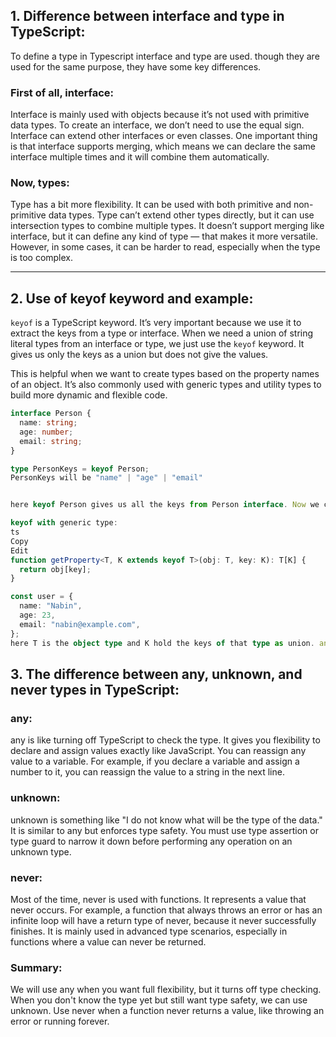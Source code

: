 ## 1. Difference between interface and type in TypeScript:

To define a type in Typescript interface and type are used. though they are used for the same purpose, they have some key differences.

### First of all, interface:
Interface is mainly used with objects because it’s not used with primitive data types. To create an interface, we don’t need to use the equal sign. Interface can extend other interfaces or even classes. One important thing is that interface supports merging, which means we can declare the same interface multiple times and it will combine them automatically.

### Now, types:
Type has a bit more flexibility. It can be used with both primitive and non-primitive data types. Type can’t extend other types directly, but it can use intersection types to combine multiple types. It doesn’t support merging like interface, but it can define any kind of type — that makes it more versatile. However, in some cases, it can be harder to read, especially when the type is too complex.

---

## 2. Use of keyof keyword and example:

`keyof` is a TypeScript keyword. It’s very important because we use it to extract the keys from a type or interface. When we need a union of string literal types from an interface or type, we just use the `keyof` keyword. It gives us only the keys as a union but does not give the values.

This is helpful when we want to create types based on the property names of an object. It’s also commonly used with generic types and utility types to build more dynamic and flexible code.

```ts
interface Person {
  name: string;
  age: number;
  email: string;
}

type PersonKeys = keyof Person;
PersonKeys will be "name" | "age" | "email"


here keyof Person gives us all the keys from Person interface. Now we can use it in other part of our code

keyof with generic type:
ts
Copy
Edit
function getProperty<T, K extends keyof T>(obj: T, key: K): T[K] {
  return obj[key];
}

const user = {
  name: "Nabin",
  age: 23,
  email: "nabin@example.com",
};
here T is the object type and K hold the keys of that type as union. and T[K] is the type of the property. so now it is fully type safe.

```
## 3. The difference between any, unknown, and never types in TypeScript:

### any:
any is like turning off TypeScript to check the type. It gives you flexibility to declare and assign values exactly like JavaScript. You can reassign any value to a variable. For example, if you declare a variable and assign a number to it, you can reassign the value to a string in the next line.

### unknown:
unknown is something like "I do not know what will be the type of the data." It is similar to any but enforces type safety. You must use type assertion or type guard to narrow it down before performing any operation on an unknown type.

### never:
Most of the time, never is used with functions. It represents a value that never occurs. For example, a function that always throws an error or has an infinite loop will have a return type of never, because it never successfully finishes. It is mainly used in advanced type scenarios, especially in functions where a value can never be returned.

### Summary:
We will use any when you want full flexibility, but it turns off type checking. When you don't know the type yet but still want type safety, we can use unknown. Use never when a function never returns a value, like throwing an error or running forever.
